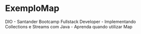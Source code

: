 # ExemploMap
 DIO - Santander Bootcamp Fullstack Developer - Implementando Collections e Streams com Java - Aprenda quando utilizar Map
